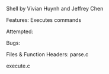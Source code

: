 Shell by Vivian Huynh and Jeffrey Chen

Features:
	Executes commands
	

Attempted:

Bugs:

Files & Function Headers:
parse.c
	

execute.c